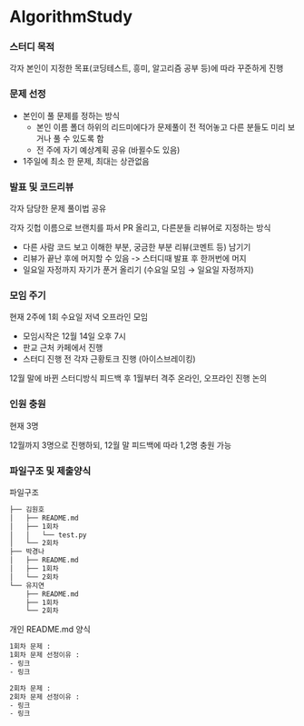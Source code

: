 # AlgorithmStudy

### 스터디 목적
각자 본인이 지정한 목표(코딩테스트, 흥미, 알고리즘 공부 등)에 따라 꾸준하게 진행


### 문제 선정


- 본인이 풀 문제를 정하는 방식
    - 본인 이름 폴더 하위의 리드미에다가 문제풀이 전 적어놓고 다른 분들도 미리 보거나 풀 수 있도록 함
    - 전 주에 자기 예상계획 공유 (바뀔수도 있음)
- 1주일에 최소 한 문제, 최대는 상관없음

### 발표 및 코드리뷰

각자 담당한 문제 풀이법 공유

각자 깃헙 이름으로 브랜치를 파서 PR 올리고, 다른분들 리뷰어로 지정하는 방식
  - 다른 사람 코드 보고 이해한 부분, 궁금한 부분 리뷰(코멘트 등) 남기기
  - 리뷰가 끝난 후에 머지할 수 있음 -> 스터디때 발표 후 한꺼번에 머지
  - 일요일 자정까지 자기가 푼거 올리기 (수요일 모임 → 일요일 자정까지)

### 모임 주기

현재 2주에 1회 수요일 저녁 오프라인 모임
- 모임시작은 12월 14일 오후 7시 
- 판교 근처 카페에서 진행
- 스터디 진행 전 각자 근황토크 진행 (아이스브레이킹)

12월 말에 바뀐 스터디방식 피드백 후 1월부터 격주 온라인, 오프라인 진행 논의


### 인원 충원

현재 3명

12월까지 3명으로 진행하되, 12월 말 피드백에 따라 1,2명 충원 가능

### 파일구조 및 제출양식
파일구조
```bash
├── 김원호
│   ├── README.md
│   ├── 1회차
│   │   └── test.py
│   └── 2회차
├── 박경나
│   ├── README.md
│   ├── 1회차
│   └── 2회차
└── 유지연
    ├── README.md
    ├── 1회차
    └── 2회차
```

개인 README.md 양식
```bash
1회차 문제 : 
1회차 문제 선정이유 : 
- 링크
- 링크

2회차 문제 : 
2회차 문제 선정이유 : 
- 링크
- 링크

```

